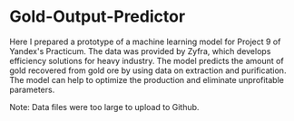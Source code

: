 # Gold-Output-Predictor
Here I prepared a prototype of a machine learning model for Project 9 of Yandex's Practicum. The data was provided by Zyfra, which develops efficiency solutions for heavy industry. The model predicts the amount of gold recovered from gold ore by using data on extraction and purification. The model can help to optimize the production and eliminate unprofitable parameters.

Note: Data files were too large to upload to Github.
